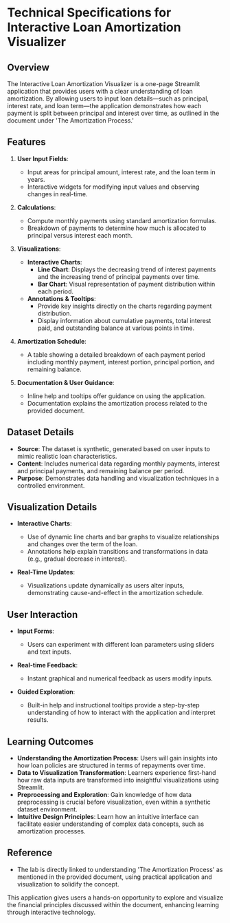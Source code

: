 # Technical Specifications for Interactive Loan Amortization Visualizer

## Overview
The Interactive Loan Amortization Visualizer is a one-page Streamlit application that provides users with a clear understanding of loan amortization. By allowing users to input loan details—such as principal, interest rate, and loan term—the application demonstrates how each payment is split between principal and interest over time, as outlined in the document under 'The Amortization Process.'

## Features
1. **User Input Fields**: 
   - Input areas for principal amount, interest rate, and the loan term in years.
   - Interactive widgets for modifying input values and observing changes in real-time.

2. **Calculations**:
   - Compute monthly payments using standard amortization formulas.
   - Breakdown of payments to determine how much is allocated to principal versus interest each month.

3. **Visualizations**:
   - **Interactive Charts**:
     - **Line Chart**: Displays the decreasing trend of interest payments and the increasing trend of principal payments over time.
     - **Bar Chart**: Visual representation of payment distribution within each period.
   - **Annotations & Tooltips**: 
     - Provide key insights directly on the charts regarding payment distribution.
     - Display information about cumulative payments, total interest paid, and outstanding balance at various points in time.

4. **Amortization Schedule**:
   - A table showing a detailed breakdown of each payment period including monthly payment, interest portion, principal portion, and remaining balance.

5. **Documentation & User Guidance**:
   - Inline help and tooltips offer guidance on using the application.
   - Documentation explains the amortization process related to the provided document.

## Dataset Details
- **Source**: The dataset is synthetic, generated based on user inputs to mimic realistic loan characteristics.
- **Content**: Includes numerical data regarding monthly payments, interest and principal payments, and remaining balance per period.
- **Purpose**: Demonstrates data handling and visualization techniques in a controlled environment.

## Visualization Details
- **Interactive Charts**:
  - Use of dynamic line charts and bar graphs to visualize relationships and changes over the term of the loan.
  - Annotations help explain transitions and transformations in data (e.g., gradual decrease in interest).
  
- **Real-Time Updates**:
  - Visualizations update dynamically as users alter inputs, demonstrating cause-and-effect in the amortization schedule.

## User Interaction
- **Input Forms**: 
  - Users can experiment with different loan parameters using sliders and text inputs.
  
- **Real-time Feedback**: 
  - Instant graphical and numerical feedback as users modify inputs.
  
- **Guided Exploration**:
  - Built-in help and instructional tooltips provide a step-by-step understanding of how to interact with the application and interpret results.

## Learning Outcomes
- **Understanding the Amortization Process**: Users will gain insights into how loan policies are structured in terms of repayments over time.
- **Data to Visualization Transformation**: Learners experience first-hand how raw data inputs are transformed into insightful visualizations using Streamlit.
- **Preprocessing and Exploration**: Gain knowledge of how data preprocessing is crucial before visualization, even within a synthetic dataset environment.
- **Intuitive Design Principles**: Learn how an intuitive interface can facilitate easier understanding of complex data concepts, such as amortization processes.

## Reference
- The lab is directly linked to understanding 'The Amortization Process' as mentioned in the provided document, using practical application and visualization to solidify the concept. 

This application gives users a hands-on opportunity to explore and visualize the financial principles discussed within the document, enhancing learning through interactive technology.